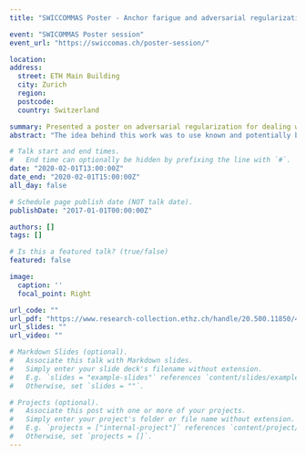 ```yaml
---
title: "SWICCOMMAS Poster - Anchor farigue and adversarial regularization"

event: "SWICOMMAS Poster session"
event_url: "https://swiccomas.ch/poster-session/"

location: 
address: 
  street: ETH Main Building
  city: Zurich
  region: 
  postcode: 
  country: Switzerland

summary: Presented a poster on adversarial regularization for dealing with small experimental sample sizes.
abstract: "The idea behind this work was to use known and potentially biasing information between different experiments, and extract features that confuse a discriminator that is trained to classify these biasing modes. See poster for more info."

# Talk start and end times.
#   End time can optionally be hidden by prefixing the line with `#`.
date: "2020-02-01T13:00:00Z"
date_end: "2020-02-01T15:00:00Z"
all_day: false

# Schedule page publish date (NOT talk date).
publishDate: "2017-01-01T00:00:00Z"

authors: []
tags: []

# Is this a featured talk? (true/false)
featured: false

image:
  caption: ''
  focal_point: Right

url_code: ""
url_pdf: "https://www.research-collection.ethz.ch/handle/20.500.11850/456700"
url_slides: ""
url_video: ""

# Markdown Slides (optional).
#   Associate this talk with Markdown slides.
#   Simply enter your slide deck's filename without extension.
#   E.g. `slides = "example-slides"` references `content/slides/example-slides.md`.
#   Otherwise, set `slides = ""`.

# Projects (optional).
#   Associate this post with one or more of your projects.
#   Simply enter your project's folder or file name without extension.
#   E.g. `projects = ["internal-project"]` references `content/project/deep-learning/index.md`.
#   Otherwise, set `projects = []`.
---
```


